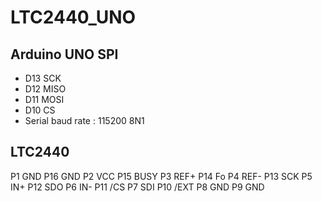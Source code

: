 # LTC2440_UNO
## Arduino UNO SPI
- D13 SCK
- D12 MISO
- D11 MOSI
- D10 CS
- Serial baud rate : 115200 8N1

## LTC2440
P1 GND      P16 GND
P2 VCC      P15 BUSY
P3 REF+     P14 Fo
P4 REF-     P13 SCK
P5 IN+      P12 SDO
P6 IN-      P11 /CS
P7 SDI      P10 /EXT
P8 GND      P9 GND

